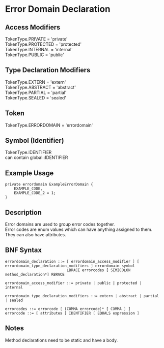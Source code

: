 # Error Domain Declaration

## Access Modifiers

TokenType.PRIVATE = 'private'  
TokenType.PROTECTED = 'protected'  
TokenType.INTERNAL = 'internal'  
TokenType.PUBLIC = 'public'

## Type Declaration Modifiers

TokenType.EXTERN = 'extern'  
TokenType.ABSTRACT = 'abstract'  
TokenType.PARTIAL = 'partial'  
TokenType.SEALED = 'sealed'

## Token

TokenType.ERRORDOMAIN = 'errordomain'

## Symbol (Identifier)

TokenType.IDENTIFIER  
can contain global::IDENTIFIER

## Example Usage

```vala
private errordomain ExampleErrorDomain {
    EXAMPLE_CODE,
    EXAMPLE_CODE_2 = 1;
}
```

## Description

Error domains are used to group error codes together.  
Error codes are enum values which can have anything assigned to them.  
They can also have attributes.

## BNF Syntax

```bnf
errordomain_declaration ::= [ errordomain_access_modifier ] [ errordomain_type_declaration_modifiers ] errordomain symbol
                            LBRACE errorcodes [ SEMICOLON method_declaration*] RBRACE

errordomain_access_modifier ::= private | public | protected | internal

errordomain_type_declaration_modifiers ::= extern | abstract | partial | sealed

errorcodes ::= errorcode [ (COMMA errorcode)* [ COMMA ] ]
errorcode ::= [ attributes ] IDENTIFIER [ EQUALS expression ]
```

## Notes

Method declarations need to be static and have a body.